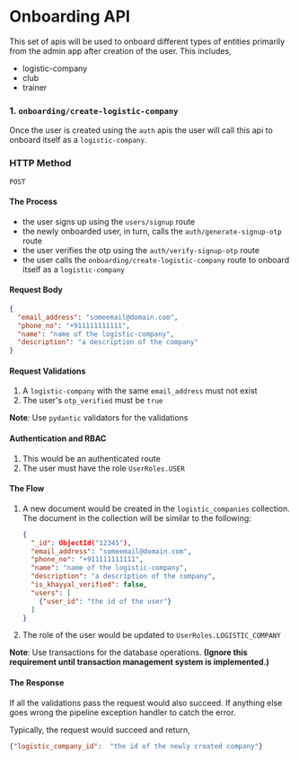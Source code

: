# Onboarding API

This set of apis will be used to onboard different types of entities
primarily from the admin app after creation of the user. This includes,
- logistic-company
- club
- trainer

### 1. `onboarding/create-logistic-company`
Once the user is created using the `auth` apis the user 
will call this api to onboard itself as a `logistic-company`.

### HTTP Method
`POST`

#### The Process
- the user signs up using the `users/signup` route
- the newly onboarded user, in turn, calls the `auth/generate-signup-otp` route
- the user verifies the otp using the `auth/verify-signup-otp` route
- the user calls the `onboarding/create-logistic-company` route to onboard itself as a `logistic-company`

#### Request Body

```json
{
  "email_address": "someemail@domain.com",
  "phone_no": "+911111111111",
  "name": "name of the logistic-company",
  "description": "a description of the company"
}
```

#### Request Validations
1. A `logistic-company` with the same `email_address` must not exist
2. The user's `otp_verified` must be `true`

**Note**: Use `pydantic` validators for the validations

#### Authentication and RBAC
1. This would be an authenticated route
2. The user must have the role `UserRoles.USER`

#### The Flow
1. A new document would be created in the `logistic_companies` collection.
The document in the collection will be similar to the following:
    ```json
    {
      "_id": ObjectId("12345"),
      "email_address": "someemail@domain.com",
      "phone_no": "+911111111111",
      "name": "name of the logistic-company",
      "description": "a description of the company",
      "is_khayyal_verified": false,
      "users": [
        {"user_id": "the id of the user"}
      ]
    }
    ```
2. The role of the user would be updated to `UserRoles.LOGISTIC_COMPANY`

**Note**: Use transactions for the database operations. **(Ignore this requirement until transaction management system is implemented.)**

#### The Response

If all the validations pass the request would also succeed. If anything
else goes wrong the pipeline exception handler to catch the error.

Typically, the request would succeed and return,

```json
{"logistic_company_id":  "the id of the newly created company"}
```

